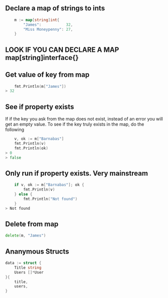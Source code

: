 ## Declare a map of strings to ints
```go 
    m := map[string]int{
        "James":           32,
        "Miss Moneypenny": 27,
    }
```

## LOOK IF YOU CAN DECLARE A MAP map[string]interface{}

## Get value of key from map
```go
    fmt.Println(m["James"])
> 32
```
## See if property exists
If if the key you ask from the map does not exist, instead of an error you will get an empty value. To see if the key truly exists in the map, do the following
```go
    v, ok := m["Barnabas"]
    fmt.Println(v)
    fmt.Println(ok)
> 0
> false
```
## Only run if property exists. Very mainstream
```go
    if v, ok := m["Barnabas"]; ok {
        fmt.Println(v)
    } else {
        fmt.Println("Not found")
    }
> Not found
```
## Delete from map
```go
delete(m, "James")
```

## Ananymous Structs
```go
data := struct {
    Title string
    Users []*User
}{
    title,
    users,
}
```